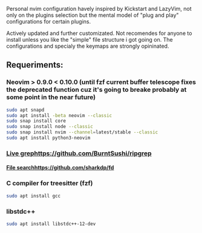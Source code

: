 Personal nvim configuration havely inspired by Kickstart and LazyVim, not only on the plugins selection but the mental model of "plug and play" configurations for certain plugins.

Actively updated and further customizated.
Not recomendes for anyone to install unless you like the "simple" file structure i got going on.
The configurations and specialy the keymaps are strongly opininated.

## Requeriments: 
### Neovim > 0.9.0 < 0.10.0 (until fzf current buffer telescope fixes the deprecated function cuz it's going to breake probably at some point in the near future)
```bash
sudo apt snapd
sudo apt install -beta neovim --classic
sudo snap install core
sudo snap install node --classic
sudo snap install nvim --channel=latest/stable --classic
sudo apt install python3-neovim
```
### [Live grep](https://github.com/BurntSushi/ripgrep)https://github.com/BurntSushi/ripgrep
#### [File search](https://github.com/sharkdp/fd)https://github.com/sharkdp/fd
### C compiler for treesitter (fzf)
```bash
sudo apt install gcc
```
### libstdc++
```bash
sudo apt install libstdc++-12-dev
```
